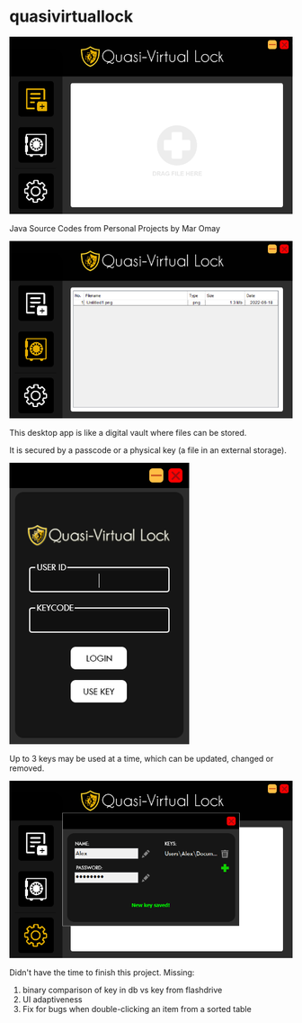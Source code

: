 # quasivirtuallock

![Dashboard](https://github.com/MarOmay/quasivirtuallock/blob/master/preview/dashboard.PNG)

Java Source Codes from Personal Projects
by Mar Omay

![Vault](https://github.com/MarOmay/quasivirtuallock/blob/master/preview/vault-file-list.PNG)

This desktop app is like a digital vault where files can be stored.


It is secured by a passcode or a physical key (a file in an external storage).

![Login](https://github.com/MarOmay/quasivirtuallock/blob/master/preview/login.PNG)

Up to 3 keys may be used at a time, which can be updated, changed or removed.

![Setting](https://github.com/MarOmay/quasivirtuallock/blob/master/preview/adding-new-key.PNG)


Didn't have the time to finish this project. 
Missing:
1. binary comparison of key in db vs key from flashdrive
2. UI adaptiveness
3. Fix for bugs when double-clicking an item from a sorted table
